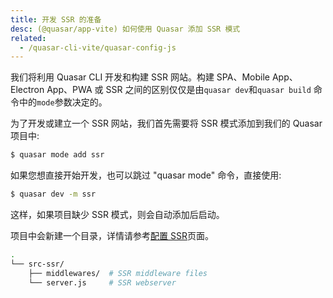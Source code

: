 ```yaml
---
title: 开发 SSR 的准备
desc: (@quasar/app-vite) 如何使用 Quasar 添加 SSR 模式
related:
  - /quasar-cli-vite/quasar-config-js
---
```


我们将利用 Quasar CLI 开发和构建 SSR 网站。构建 SPA、Mobile App、Electron App、PWA 或 SSR 之间的区别仅仅是由`quasar dev`和`quasar build` 命令中的`mode`参数决定的。

为了开发或建立一个 SSR 网站，我们首先需要将 SSR 模式添加到我们的 Quasar 项目中:

```bash
$ quasar mode add ssr
```
如果您想直接开始开发，也可以跳过 "quasar mode" 命令，直接使用:

```bash
$ quasar dev -m ssr
```
这样，如果项目缺少 SSR 模式，则会自动添加后启动。

项目中会新建一个目录，详情请参考[配置 SSR](/quasar-cli-vite/developing-ssr/configuring-ssr)页面。

```bash
.
└── src-ssr/
    ├── middlewares/  # SSR middleware files
    └── server.js     # SSR webserver
```
